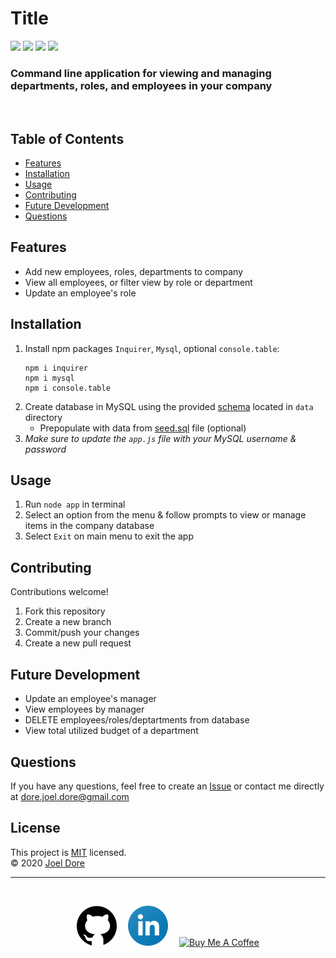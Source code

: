 # Title
<div>
<img src='https://img.shields.io/github/license/joeldore/Employee-Management-System'>  
<img src='https://img.shields.io/github/repo-size/joeldore/Employee-Management-System'>  
<img src='https://img.shields.io/github/languages/top/joeldore/Employee-Management-System'>
<img src='https://img.shields.io/github/last-commit/joeldore/Employee-Management-System'>
</div>

### Command line application for viewing and managing departments, roles, and employees in your company
<br>

## Table of Contents  
* [Features](#Features)  
* [Installation](#Installation)  
* [Usage](#Usage)  
* [Contributing](#Contributing)  
* [Future Development](#Future-Development)  
* [Questions](#Questions)

## Features
- Add new employees, roles, departments to company
- View all employees, or filter view by role or department
- Update an employee's role

## Installation
1. Install npm packages `Inquirer`, `Mysql`, optional `console.table`:
    ```
    npm i inquirer
    npm i mysql
    npm i console.table
    ```
2. Create database in MySQL using the provided [schema](./data/Company-Schema.sql) located in `data` directory
    * Prepopulate with data from [seed.sql](./data/seed.sql) file (optional)
3. *Make sure to update the `app.js` file with your MySQL username & password*

## Usage
<!-- - -> **[Walkthrough Video](#)** <-- -->
1. Run `node app` in terminal  
2. Select an option from the menu & follow prompts to view or manage items in the company database
3. Select `Exit` on main menu to exit the app

## Contributing
Contributions welcome!
1. Fork this repository  
2. Create a new branch  
3. Commit/push your changes  
4. Create a new pull request  

## Future Development
- Update an employee's manager
- View employees by manager
- DELETE employees/roles/deptartments from database
- View total utilized budget of a department

## Questions  
If you have any questions, feel free to create an [Issue](https://github.com/JoelDore/Employee-Management-System/issues) or contact me directly at dore.joel.dore@gmail.com

## License
This project is [MIT](https://github.com/JoelDore/Employee-Management-System/blob/main/LICENSE) licensed.  
© 2020 [Joel Dore](https://github.com/JoelDore)  

---
<br>

<div align="center">

[![github](assets/github.svg)](https://github.com/JoelDore) 
[![linkedin](assets/linkedin.svg)](https://www.linkedin.com/in/joeldore) 
<a href="https://www.buymeacoffee.com/JoelDore" target="_blank"><img src="https://cdn.buymeacoffee.com/buttons/v2/default-white.png" alt="Buy Me A Coffee" height="32"></a>

</div>